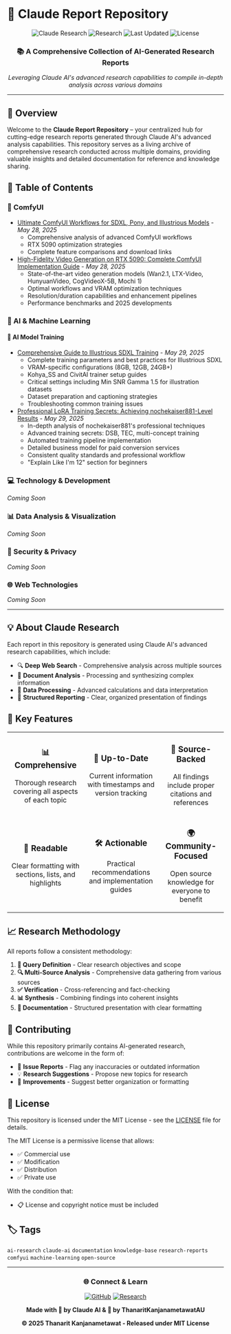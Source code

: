 # 🔬 Claude Report Repository

<div align="center">
  
  ![Claude Research](https://img.shields.io/badge/Powered%20by-Claude%20AI-7B68EE?style=for-the-badge&logo=anthropic&logoColor=white)
  ![Research](https://img.shields.io/badge/Type-Research%20Reports-4CAF50?style=for-the-badge&logo=obsidian&logoColor=white)
  ![Last Updated](https://img.shields.io/badge/Last%20Updated-May%202025-FF6B6B?style=for-the-badge&logo=clock&logoColor=white)
  ![License](https://img.shields.io/badge/License-MIT-blue?style=for-the-badge&logo=opensource&logoColor=white)
  
  ### 📚 A Comprehensive Collection of AI-Generated Research Reports
  
  *Leveraging Claude AI's advanced research capabilities to compile in-depth analysis across various domains*

</div>

---

## 🌟 Overview

Welcome to the **Claude Report Repository** – your centralized hub for cutting-edge research reports generated through Claude AI's advanced analysis capabilities. This repository serves as a living archive of comprehensive research conducted across multiple domains, providing valuable insights and detailed documentation for reference and knowledge sharing.

## 📑 Table of Contents

### 🎨 ComfyUI
- [Ultimate ComfyUI Workflows for SDXL, Pony, and Illustrious Models](./ComfyUI/Ultimate_ComfyUI_Workflows_Research.md) - *May 28, 2025*
  - Comprehensive analysis of advanced ComfyUI workflows
  - RTX 5090 optimization strategies
  - Complete feature comparisons and download links
- [High-Fidelity Video Generation on RTX 5090: Complete ComfyUI Implementation Guide](./ComfyUI/RTX5090_Video_Generation_Guide.md) - *May 28, 2025*
  - State-of-the-art video generation models (Wan2.1, LTX-Video, HunyuanVideo, CogVideoX-5B, Mochi 1)
  - Optimal workflows and VRAM optimization techniques
  - Resolution/duration capabilities and enhancement pipelines
  - Performance benchmarks and 2025 developments

### 🤖 AI & Machine Learning

#### 🎯 AI Model Training
- [Comprehensive Guide to Illustrious SDXL Training](./AI_Model_Training/Illustrious_SDXL_Training_Guide_2025.md) - *May 29, 2025*
  - Complete training parameters and best practices for Illustrious SDXL
  - VRAM-specific configurations (8GB, 12GB, 24GB+)
  - Kohya_SS and CivitAI trainer setup guides
  - Critical settings including Min SNR Gamma 1.5 for illustration datasets
  - Dataset preparation and captioning strategies
  - Troubleshooting common training issues
- [Professional LoRA Training Secrets: Achieving nochekaiser881-Level Results](./AI_Model_Training/Professional_LoRA_Training_Secrets_2025.md) - *May 29, 2025*
  - In-depth analysis of nochekaiser881's professional techniques
  - Advanced training secrets: DSB, TEC, multi-concept training
  - Automated training pipeline implementation
  - Detailed business model for paid conversion services
  - Consistent quality standards and professional workflow
  - "Explain Like I'm 12" section for beginners

### 💻 Technology & Development
*Coming Soon*

### 📊 Data Analysis & Visualization
*Coming Soon*

### 🔐 Security & Privacy
*Coming Soon*

### 🌐 Web Technologies
*Coming Soon*

---

## 💡 About Claude Research

Each report in this repository is generated using Claude AI's advanced research capabilities, which include:

- 🔍 **Deep Web Search** - Comprehensive analysis across multiple sources
- 📄 **Document Analysis** - Processing and synthesizing complex information
- 🧮 **Data Processing** - Advanced calculations and data interpretation
- 📝 **Structured Reporting** - Clear, organized presentation of findings

## 🎯 Key Features

<table>
  <tr>
    <td align="center">
      <h3>📊 Comprehensive</h3>
      <p>Thorough research covering all aspects of each topic</p>
    </td>
    <td align="center">
      <h3>🔄 Up-to-Date</h3>
      <p>Current information with timestamps and version tracking</p>
    </td>
    <td align="center">
      <h3>🔗 Source-Backed</h3>
      <p>All findings include proper citations and references</p>
    </td>
  </tr>
  <tr>
    <td align="center">
      <h3>📖 Readable</h3>
      <p>Clear formatting with sections, lists, and highlights</p>
    </td>
    <td align="center">
      <h3>🛠️ Actionable</h3>
      <p>Practical recommendations and implementation guides</p>
    </td>
    <td align="center">
      <h3>🌍 Community-Focused</h3>
      <p>Open source knowledge for everyone to benefit</p>
    </td>
  </tr>
</table>

## 📈 Research Methodology

All reports follow a consistent methodology:

1. **🎯 Query Definition** - Clear research objectives and scope
2. **🔍 Multi-Source Analysis** - Comprehensive data gathering from various sources
3. **✅ Verification** - Cross-referencing and fact-checking
4. **📊 Synthesis** - Combining findings into coherent insights
5. **📝 Documentation** - Structured presentation with clear formatting

## 🤝 Contributing

While this repository primarily contains AI-generated research, contributions are welcome in the form of:

- 🐛 **Issue Reports** - Flag any inaccuracies or outdated information
- 💡 **Research Suggestions** - Propose new topics for research
- 🔧 **Improvements** - Suggest better organization or formatting

## 📜 License

This repository is licensed under the MIT License - see the [LICENSE](LICENSE) file for details.

The MIT License is a permissive license that allows:
- ✅ Commercial use
- ✅ Modification
- ✅ Distribution
- ✅ Private use

With the condition that:
- 📋 License and copyright notice must be included

## 🏷️ Tags

`ai-research` `claude-ai` `documentation` `knowledge-base` `research-reports` `comfyui` `machine-learning` `open-source`

---

<div align="center">
  
  ### 🌐 Connect & Learn
  
  [![GitHub](https://img.shields.io/badge/GitHub-100000?style=for-the-badge&logo=github&logoColor=white)](https://github.com/ThanaritKanjanametawatAU)
  [![Research](https://img.shields.io/badge/More%20Research-Coming%20Soon-orange?style=for-the-badge)](https://github.com/ThanaritKanjanametawatAU/ClaudeReport)
  
  **Made with 🤖 by Claude AI & 💙 by ThanaritKanjanametawatAU**
  
  **© 2025 Thanarit Kanjanametawat - Released under MIT License**
  
</div>
